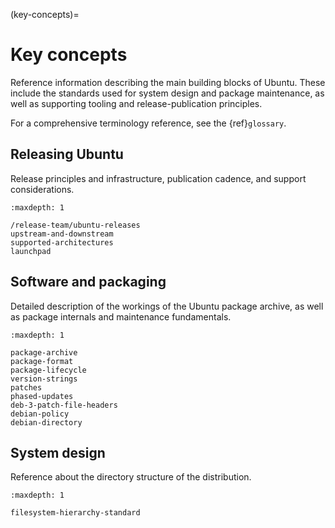(key-concepts)=
# Key concepts

Reference information describing the main building blocks of Ubuntu. These include the standards used for system design and package maintenance, as well as supporting tooling and release-publication principles.

For a comprehensive terminology reference, see the {ref}`glossary`.


## Releasing Ubuntu

Release principles and infrastructure, publication cadence, and support considerations.

```{toctree}
:maxdepth: 1

/release-team/ubuntu-releases
upstream-and-downstream
supported-architectures
launchpad
```

## Software and packaging

Detailed description of the workings of the Ubuntu package archive, as well as package internals and maintenance fundamentals.

```{toctree}
:maxdepth: 1

package-archive
package-format
package-lifecycle
version-strings
patches
phased-updates
deb-3-patch-file-headers
debian-policy
debian-directory
```

## System design

Reference about the directory structure of the distribution.

```{toctree}
:maxdepth: 1

filesystem-hierarchy-standard
```
